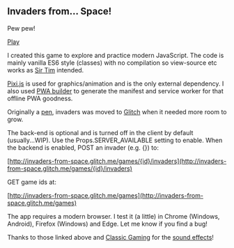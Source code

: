 Invaders from... Space!
-----------------------

Pew pew!

[Play](https://invaders-from-space.glitch.me/)

I created this game to explore and practice modern JavaScript. The code is mainly vanilla ES6 style (classes) with no compilation so view-source etc works as [Sir Tim](https://en.wikipedia.org/wiki/Tim_Berners-Lee) intended. 

[Pixi.js](http://www.pixijs.com/) is used for graphics/animation and is the only external dependency. I also used [PWA builder](http://manifoldjs.com/generator) to generate the manifest and service worker for that offline PWA goodness.

Originally a [pen](https://codepen.io/joegaffey/pen/KqgGNE), invaders was moved to [Glitch](https://glitch.com/edit/#!/invaders-from-space) when it needed more room to grow.

The back-end is optional and is turned off in the client by default (usually...WIP). Use the Props.SERVER_AVAILABLE setting to enable. When the backend is enabled, POST an invader (e.g. {}) to:

[http://invaders-from-space.glitch.me/games/{id}/invaders](http://invaders-from-space.glitch.me/games/{id}/invaders) 

GET game ids at:

[http://invaders-from-space.glitch.me/games](http://invaders-from-space.glitch.me/games)

The app requires a modern browser. I test it (a little) in Chrome (Windows, Android), Firefox (Windows) and Edge. Let me know if you find a bug!

Thanks to those linked above and [Classic Gaming](http://www.classicgaming.cc) for the [sound effects](http://www.classicgaming.cc/classics/space-invaders/sounds)!